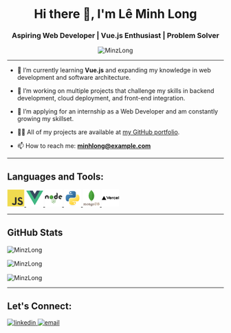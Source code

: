 <h1 align="center">Hi there 👋, I'm Lê Minh Long</h1>
<h3 align="center">Aspiring Web Developer | Vue.js Enthusiast | Problem Solver</h3>

<p align="center">
  <img src="https://komarev.com/ghpvc/?username=MinzLong&label=Profile%20views&color=0e75b6&style=flat" alt="MinzLong" />
</p>

---

- 🌱 I’m currently learning **Vue.js** and expanding my knowledge in web development and software architecture.

- 💼 I’m working on multiple projects that challenge my skills in backend development, cloud deployment, and front-end integration.

- 🏢 I’m applying for an internship as a Web Developer and am constantly growing my skillset.

- 👨‍💻 All of my projects are available at [my GitHub portfolio](https://github.com/MinzLong).

- 📫 How to reach me: **[minhlong@example.com](mailto:minhlong1510.dna@gmail.com)**

---

<h2 align="left">Languages and Tools:</h2>
<p align="left">
  <a href="https://developer.mozilla.org/en-US/docs/Web/JavaScript" target="_blank" rel="noreferrer">
    <img src="https://raw.githubusercontent.com/devicons/devicon/master/icons/javascript/javascript-original.svg" alt="javascript" width="40" height="40" />
  </a>
  <a href="https://vuejs.org/" target="_blank" rel="noreferrer">
    <img src="https://raw.githubusercontent.com/devicons/devicon/master/icons/vuejs/vuejs-original.svg" alt="vuejs" width="40" height="40" />
  </a>
  <a href="https://nodejs.org" target="_blank" rel="noreferrer">
    <img src="https://raw.githubusercontent.com/devicons/devicon/master/icons/nodejs/nodejs-original-wordmark.svg" alt="nodejs" width="40" height="40" />
  </a>
  <a href="https://www.python.org" target="_blank" rel="noreferrer">
    <img src="https://raw.githubusercontent.com/devicons/devicon/master/icons/python/python-original.svg" alt="python" width="40" height="40" />
  </a>
  <a href="https://www.mongodb.com/" target="_blank" rel="noreferrer">
    <img src="https://raw.githubusercontent.com/devicons/devicon/master/icons/mongodb/mongodb-original-wordmark.svg" alt="mongodb" width="40" height="40" />
  </a>
  <a href="https://vercel.com/" target="_blank" rel="noreferrer">
    <img src="https://raw.githubusercontent.com/devicons/devicon/master/icons/vercel/vercel-original-wordmark.svg" alt="vercel" width="40" height="40" />
  </a>
</p>

---

<h2 align="left">GitHub Stats</h2>
<p align="left">
  <img align="center" src="https://github-readme-stats.vercel.app/api?username=MinzLong&show_icons=true&locale=en&theme=radical" alt="MinzLong" />
</p>
<p align="left">
  <img align="center" src="https://github-readme-streak-stats.herokuapp.com/?user=MinzLong&theme=radical" alt="MinzLong" />
</p>
<p align="left">
  <img align="center" src="https://github-readme-stats.vercel.app/api/top-langs?username=MinzLong&show_icons=true&locale=en&layout=compact&theme=radical" alt="MinzLong" />
</p>

---


<h2 align="left">Let's Connect:</h2>
<p align="left">
  <a href="https://www.linkedin.com/in/l%C3%AA-long-aaa194246/" target="_blank">
    <img src="https://cdn.jsdelivr.net/npm/simple-icons@3.0.1/icons/linkedin.svg" alt="linkedin" width="40" height="40" />
  </a>
  <a href="mailto:minhlong1510.dna@gmail.com" target="_blank">
    <img src="https://cdn.jsdelivr.net/npm/simple-icons@3.0.1/icons/gmail.svg" alt="email" width="40" height="40" />
  </a>
</p>
